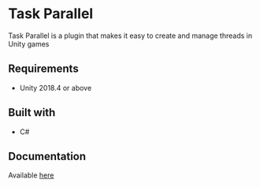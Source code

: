# Task Parallel

Task Parallel is a plugin that makes it easy to create and manage threads in Unity games

## Requirements

 * Unity 2018.4 or above

## Built with

 * C#
 
## Documentation

Available [here](https://www.claytoninds.com/task-parallel/docs/home)
